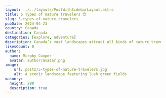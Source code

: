 ```yaml
---
layout: ../../layouts/PostWithSidebarLayout.astro
title: 5 Types of nature travelers 😍
slug: 5-types-of-nature-travelers
pubDate: 2024-04-23
country: Canada
destination: Canada
categories: [explore, adventure]
description: Canada’s vast landscapes attract all kinds of nature travelers. Whether youre a rugged adventurer trekking through national parks, a wildlife enthusiast seeking out rare species, or a relaxed explorer enjoying scenic drives, there’s a perfect experience for every type of nature lover in this beautiful country.
likesCount: 0
author:
  name: Murphy Cooper
  avatar: author/avatar.png
image:
    url: posts/5-types-of-nature-travelers.jpg
    alt: A scenic landscape featuring lush green fields
masonry:
  height: 280
  description: true
---
```

